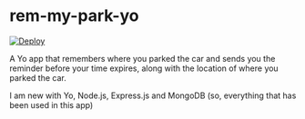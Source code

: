# rem-my-park-yo

[![Deploy](https://www.herokucdn.com/deploy/button.png)](https://heroku.com/deploy?template=https://github.com/hijha/rem-my-park-yo)

A Yo app that remembers where you parked the car and sends you the reminder before your time expires, along with the location of where you parked the car.

I am new with Yo, Node.js, Express.js and MongoDB (so, everything that has been used in this app)
